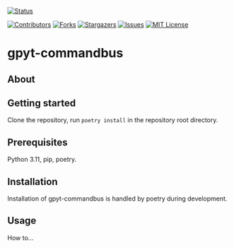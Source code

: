 [![Status][status-badge]][status-url]


[![Contributors][contributors-shield]][contributors-url]
[![Forks][forks-shield]][forks-url]
[![Stargazers][stars-shield]][stars-url]
[![Issues][issues-shield]][issues-url]
[![MIT License][license-shield]][license-url]

# gpyt-commandbus

## About

## Getting started
Clone the repository, run `poetry install` in the repository root directory.

## Prerequisites
Python 3.11, pip, poetry.

## Installation
Installation of gpyt-commandbus is handled by poetry during development.

## Usage

How to...

[contributors-shield]: https://img.shields.io/github/contributors/ocellicode/gpyt-commandbus.svg?style=for-the-badge
[contributors-url]: https://github.com/ocellicode/gpyt-commandbus/graphs/contributors
[forks-shield]: https://img.shields.io/github/forks/ocellicode/gpyt-commandbus.svg?style=for-the-badge
[forks-url]: https://github.com/ocellicode/gpyt-commandbus/network/members
[stars-shield]: https://img.shields.io/github/stars/ocellicode/gpyt-commandbus.svg?style=for-the-badge
[stars-url]: https://github.com/ocellicode/gpyt-commandbus/stargazers
[issues-shield]: https://img.shields.io/github/issues/ocellicode/gpyt-commandbus.svg?style=for-the-badge
[issues-url]: https://github.com/ocellicode/gpyt-commandbus/issues
[license-shield]: https://img.shields.io/github/license/ocellicode/gpyt-commandbus.svg?style=for-the-badge
[license-url]: https://github.com/ocellicode/gpyt-commandbus/blob/master/LICENSE.txt
[status-badge]: https://github.com/ocellicode/gpyt-commandbus/actions/workflows/main.yml/badge.svg
[status-url]: https://github.com/ocellicode/gpyt-commandbus/actions/workflows/main.yml
